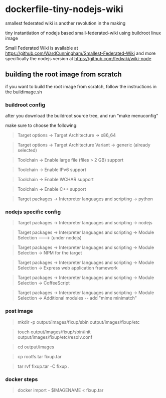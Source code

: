 dockerfile-tiny-nodejs-wiki
===========================

smallest federated wiki is another revolution in the making


tiny instantiation of nodejs based small-federated-wiki using buildroot linux image


Small Federated Wiki is available at https://github.com/WardCunningham/Smallest-Federated-Wiki and more specifically the nodejs version at https://github.com/fedwiki/wiki-node


building the root image from scratch
------------------------------------
if you want to build the root image from scratch, follow the instructions in the buildimage.sh

### buildroot config
after you download the buildroot source tree, and run "make menuconfig"

make sure to choose the following:
> Target options -> Target Architecture -> x86_64

> Target options -> Target Architecture Variant -> generic (already selected)

> Toolchain -> Enable large file (files > 2 GB) support

> Toolchain -> Enable IPv6 support

> Toolchain -> Enable WCHAR support                                                              

> Toolchain -> Enable C++ support                                                                 

> Target packages -> Interpreter languages and scripting -> python


### nodejs specific config
> Target packages -> Interpreter languages and scripting -> nodejs

> Target packages -> Interpreter languages and scripting -> Module Selection ---> (under nodejs)

> Target packages -> Interpreter languages and scripting -> Module Selection -> NPM for the target                                    

> Target packages -> Interpreter languages and scripting -> Module Selection -> Express web application framework

> Target packages -> Interpreter languages and scripting -> Module Selection -> CoffeeScript

> Target packages -> Interpreter languages and scripting -> Module Selection -> Additional modules -- add "mime minimatch"


### post image
> mkdir -p output/images/fixup/sbin output/images/fixup/etc 

> touch output/images/fixup/sbin/init output/images/fixup/etc/resolv.conf

> cd output/images

> cp rootfs.tar fixup.tar

> tar rvf fixup.tar -C fixup .

### docker steps
> docker import - $IMAGENAME < fixup.tar

